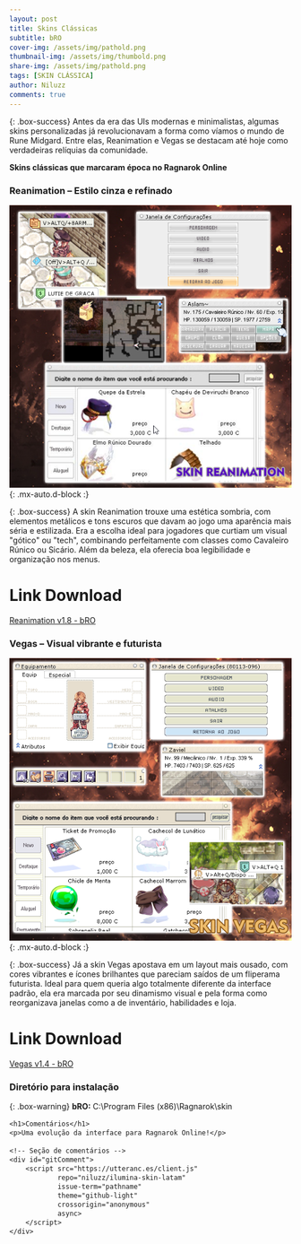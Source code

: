 ```yaml
---
layout: post
title: Skins Clássicas
subtitle: bRO
cover-img: /assets/img/pathold.png
thumbnail-img: /assets/img/thumbold.png
share-img: /assets/img/pathold.png
tags: [SKIN CLÁSSICA]
author: Niluzz
comments: true
---
```


{: .box-success}
Antes da era das UIs modernas e minimalistas, algumas skins personalizadas já revolucionavam a forma como víamos o mundo de Rune Midgard. Entre elas, Reanimation e Vegas se destacam até hoje como verdadeiras relíquias da comunidade.

**Skins clássicas que marcaram época no Ragnarok Online**

### Reanimation – Estilo cinza e refinado

![Reanimation](https://github.com/niluzz/ilumina-skin-latam/raw/main/assets/img/Reanimation.png){: .mx-auto.d-block :} 

{: .box-success}
A skin Reanimation trouxe uma estética sombria, com elementos metálicos e tons escuros que davam ao jogo uma aparência mais séria e estilizada. Era a escolha ideal para jogadores que curtiam um visual "gótico" ou "tech", combinando perfeitamente com classes como Cavaleiro Rúnico ou Sicário. Além da beleza, ela oferecia boa legibilidade e organização nos menus.

# Link Download 
[Reanimation v1.8 - bRO](https://app.box.com/s/z4orledscih233isrws8zlac5nbyqtur)

### Vegas – Visual vibrante e futurista

![Vegas](https://github.com/niluzz/ilumina-skin-latam/raw/main/assets/img/Vegas.png){: .mx-auto.d-block :} 

{: .box-success}
Já a skin Vegas apostava em um layout mais ousado, com cores vibrantes e ícones brilhantes que pareciam saídos de um fliperama futurista. Ideal para quem queria algo totalmente diferente da interface padrão, ela era marcada por seu dinamismo visual e pela forma como reorganizava janelas como a de inventário, habilidades e loja.

# Link Download
[Vegas v1.4 - bRO](https://app.box.com/s/ec75jphdmjfxom8d096zs2cnea1bgzho)

### Diretório para instalação

{: .box-warning}
**bRO:** C:\Program Files (x86)\Ragnarok\skin


<html lang="pt-BR">
<head>
    <meta charset="UTF-8">
    <title>iLuminaX Skin</title>
</head>
<body>

    <h1>Comentários</h1>
    <p>Uma evolução da interface para Ragnarok Online!</p>

    <!-- Seção de comentários -->
    <div id="gitComment">
        <script src="https://utteranc.es/client.js"
                repo="niluzz/ilumina-skin-latam"
                issue-term="pathname"
                theme="github-light"
                crossorigin="anonymous"
                async>
        </script>
    </div>

</body>
</html>